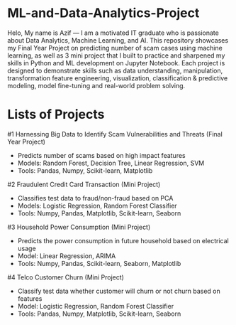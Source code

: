 # ML-and-Data-Analytics-Project

Helo, My name is Azif — I am a motivated IT graduate who is passionate about Data Analytics, Machine Learning, and AI. 
This repository showcases my Final Year Project on predicting number of scam cases using machine learning, as well as 
3 mini project that I built to practice and sharpened my skills in Python and ML development on Jupyter Notebook. 
Each project is designed to demonstrate skills such as data understanding, manipulation, transformation
feature engineering, visualization, classification & predictive modeling, model fine-tuning and real-world problem solving.

# Lists of Projects

#1 Harnessing Big Data to Identify Scam Vulnerabilities and Threats (Final Year Project)
- Predicts number of scams based on high impact features
- Models: Random Forest, Decision Tree, Linear Regression, SVM
- Tools: Pandas, Numpy, Scikit-learn, Matplotlib

#2 Fraudulent Credit Card Transaction (Mini Project)
- Classifies test data to fraud/non-fraud based on PCA
- Models: Logistic Regression, Random Forest Classifier
- Tools: Numpy, Pandas, Matplotlib, Scikit-learn, Seaborn

#3 Household Power Consumption (Mini Project)
- Predicts the power consumption in future household based on electrical usage
- Model: Linear Regression, ARIMA
- Tools: Numpy, Pandas, Scikit-learn, Seaborn, Matplotlib 

#4 Telco Customer Churn (Mini Project)
- Classify test data whether customer will churn or not churn based on features
- Model: Logistic Regression, Random Forest Classifier
- Tools: Pandas, Numpy, Matplotlib, Scikit-learn, Seaborn
